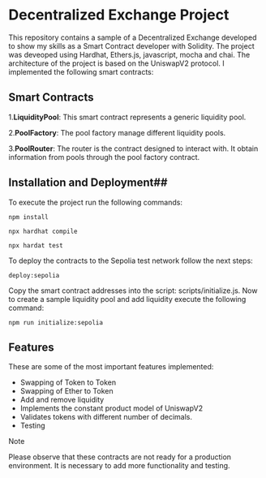 # Decentralized Exchange Project
This repository contains a sample of a Decentralized Exchange developed to show my skills as a Smart Contract developer with Solidity. The project was deveoped using Hardhat, Ethers.js, javascript, mocha and chai. The architecture of the project is based on the UniswapV2 protocol. I implemented the following smart contracts: <br />

## Smart Contracts ##
1.**LiquidityPool**: This smart contract represents a generic liquidity pool. <br />

2.**PoolFactory**: The pool factory manage different liquidity pools. <br />

3.**PoolRouter**: The router is the contract designed to interact with. It obtain information from pools through the pool factory contract. <br />

## Installation and Deployment##
To execute the project run the following commands:
```
npm install

npx hardhat compile

npx hardat test
```
To deploy the contracts to the Sepolia test network follow the next steps:

```
deploy:sepolia
```
Copy the smart contract addresses into the script: scripts/initialize.js. Now to create a sample liquidity pool and add liquidity execute the following command:

```
npm run initialize:sepolia
```

## Features ##
These are some of the most important features implemented:
* Swapping of Token to Token  
* Swapping of Ether to Token
* Add and remove liquidity
* Implements the constant product model of UniswapV2<br />
* Validates tokens with different number of decimals.
* Testing

> [!NOTE]
> Please observe that these contracts are not ready for a production environment. It is necessary to add more functionality and testing.